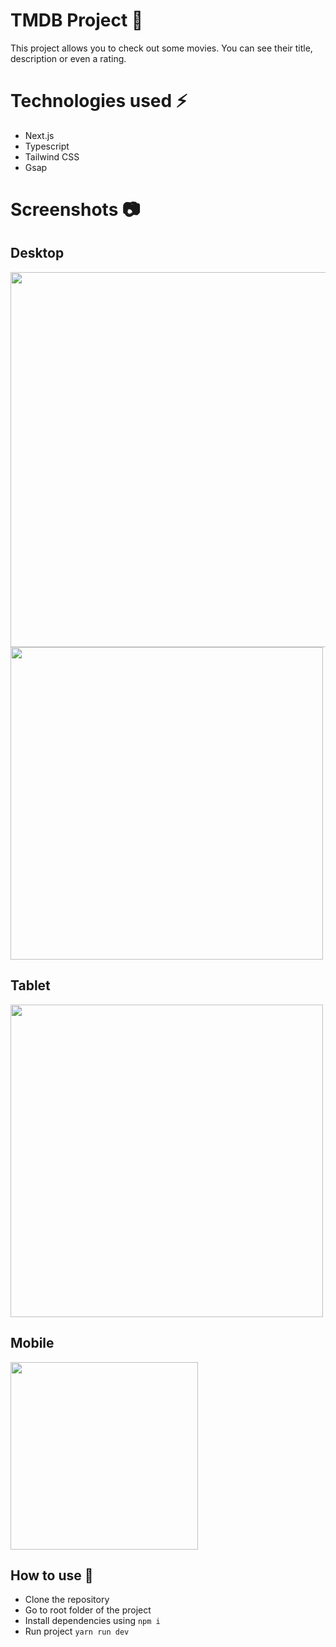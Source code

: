# TMDB Project 🎥
This project allows you to check out some movies. You can see their title, description or even a rating.

# Technologies used ⚡
* Next.js
* Typescript
* Tailwind CSS
* Gsap

# Screenshots 📷

## Desktop

<img width='600px' src='https://img001.prntscr.com/file/img001/coDPH0pGRhmw3O4nfL8aBg.png'>
<img width='500px' src='https://img001.prntscr.com/file/img001/NI90QaOrQmezLZlu-Hmgeg.png'>

## Tablet
<img width='500px' src='https://img001.prntscr.com/file/img001/6MYXXQEjSsudjZMiUk_o0A.png'>

## Mobile
<img width='300px' src='https://img001.prntscr.com/file/img001/js38Z_ZUQF6k1JcWmEk1qw.png'>

## How to use 🚀
* Clone the repository
* Go to root folder of the project
* Install dependencies using <code>npm i</code>
* Run project <code>yarn run dev</code>
